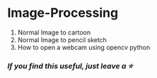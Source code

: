 # Image-Processing

1. Normal Image to cartoon
2. Normal Image to pencil sketch
3. How to open a webcam using opencv python

### _**If you find this useful, just leave a :star:**_
